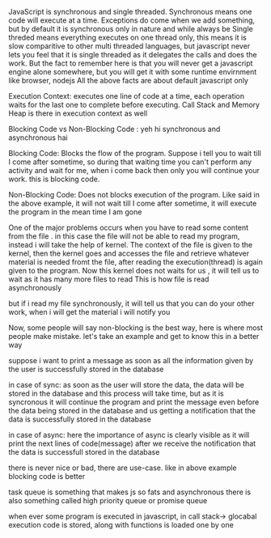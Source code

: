 JavaScript is synchronous and single threaded. 
Synchronous means one code will execute at a time. Exceptions do come when we add something, but by default it is synchronous only in nature and while always be
Single threded means everything executes on one thread only, this means it is slow comparitive to other multi threaded languages, but javascript never lets you feel that it is single threaded as it delegates the calls and does the work. But the fact to remember here is that you will never get a javascript engine alone somewhere, but you will get it with some runtime envirnment like browser, nodejs 
All the above facts are about default javascript only 

Execution Context: executes one line of code at a time, each operation waits for the last one to complete before executing. Call Stack and Memory Heap is there in execution context as well

Blocking Code vs Non-Blocking Code : yeh hi synchronous and asynchronous hai

Blocking Code: Blocks the flow of the program. Suppose i tell you to wait till I come after sometime, so during that waiting time you can't perform any activity and wait for me, when i come back then only you will continue your work. this is blocking code. 

Non-Blocking Code: Does not blocks execution of the program. Like said in the above example, it will not wait till I come after sometime, it will execute the program in the mean time I am gone

One of the major problems occurs when you have to read some content from the file . in this case the file will not be able to read my program, instead i will take the help of kernel. The context of the file is given to the kernel, then the kernel goes and accesses the file and retrieve whatever material is needed fromt the file, after reading the execution(thread) is again given to the program. 
Now this kernel does not waits for us , it will tell us to wait as it has many more files to read
This is how file is read asynchronously

but if i read my file synchronously, it will tell us that you can do your other work, when i will get the material i will notify you

Now, some people will say non-blocking is the best way, here is where most people make mistake. let's take an example and get to know this in a better way

suppose i want to print a message as soon as all the information given by the user is successfully stored in the database

in case of sync:
as soon as the user will store the data, the data will be stored in the database and this process will take time, but as it is syncronous it will continue the program and print the message even before the data being stored in the database and us getting a notification that the data is successfully stored in the database

in case of async:
here the importance of async is clearly visible as it will print the next lines of code(message) after we receive the notification that the data is successfull stored in the database

there is never nice or bad, there are use-case. like in above example blocking code is better

task queue is something that makes js so fats and asynchronous
there is also something called high priority queue or promise queue

when ever some program is executed in javascript, 
in call stack-> glocabal execution code is stored, along with functions is loaded one by one


